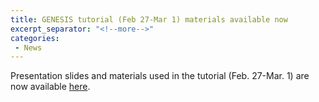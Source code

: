 ```yaml
---
title: GENESIS tutorial (Feb 27-Mar 1) materials available now
excerpt_separator: "<!--more-->"
categories:
 - News
---
```


Presentation slides and materials used in the tutorial (Feb. 27-Mar. 1)
are now available
[here](http://www.r-ccs.riken.jp/labs/cbrt/tutorial/hands-ons/#feb27).

